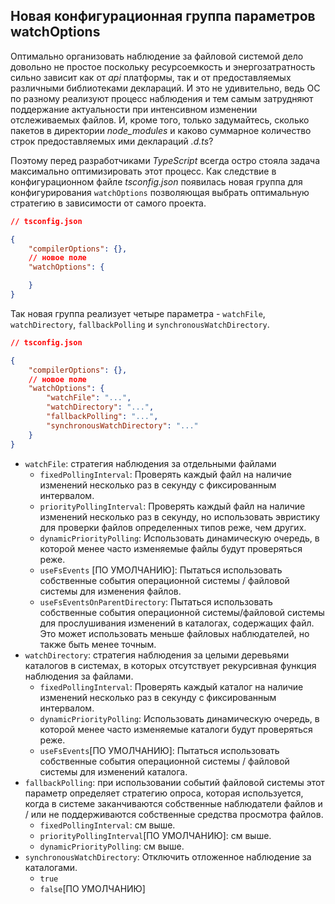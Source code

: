 ## Новая конфигурационная группа параметров watchOptions

Оптимально организовать наблюдение за файловой системой дело довольно не простое поскольку ресурсоемкость и энергозатратность сильно зависит как от _api_ платформы, так и от предоставляемых различными библиотеками деклараций. И это не удивительно, ведь ОС по разному реализуют процесс наблюдения и тем самым затрудняют поддержание актуальности при интенсивном изменении отслеживаемых файлов. И, кроме того, только задумайтесь, сколько пакетов в директории _node_modules_ и каково суммарное количество строк предоставляемых ими деклараций _.d.ts_?

Поэтому перед разработчиками _TypeScript_ всегда остро стояла задача максимально оптимизировать этот процесс. Как следствие в конфигурационном файле _tsconfig.json_ появилась новая группа для конфигурирования `watchOptions` позволяющая выбрать оптимальную стратегию в зависимости от самого проекта.

`````json
// tsconfig.json

{
    "compilerOptions": {},
    // новое поле
    "watchOptions": {

    }
}
`````

Так новая группа реализует четыре параметра - `watchFile`, `watchDirectory`, `fallbackPolling` и `synchronousWatchDirectory`.

`````json
// tsconfig.json

{
    "compilerOptions": {},
    // новое поле
    "watchOptions": {
        "watchFile": "...",
        "watchDirectory": "...",
        "fallbackPolling": "...",
        "synchronousWatchDirectory": "..."
    }
}
`````

- `watchFile`: стратегия наблюдения за отдельными файлами
  - `fixedPollingInterval`: Проверять каждый файл на наличие изменений несколько раз в секунду с фиксированным интервалом.
  - `priorityPollingInterval`: Проверять каждый файл на наличие изменений несколько раз в секунду, но использовать эвристику для проверки файлов определенных типов реже, чем других.
  - `dynamicPriorityPolling`: Использовать динамическую очередь, в которой менее часто изменяемые файлы будут проверяться реже.
  - `useFsEvents` [ПО УМОЛЧАНИЮ]: Пытаться использовать собственные события операционной системы / файловой системы для изменения файлов.
  - `useFsEventsOnParentDirectory`: Пытаться использовать собственные события операционной системы/файловой системы для прослушивания изменений в каталогах, содержащих файл. Это может использовать меньше файловых наблюдателей, но также быть менее точным.
- `watchDirectory`: стратегия наблюдения за целыми деревьями каталогов в системах, в которых отсутствует рекурсивная функция наблюдения за файлами.
  - `fixedPollingInterval`: Проверять каждый каталог на наличие изменений несколько раз в секунду с фиксированным интервалом.
  - `dynamicPriorityPolling`: Использовать динамическую очередь, в которой менее часто изменяемые каталоги будут проверяться реже.
  - `useFsEvents`[ПО УМОЛЧАНИЮ]: Пытаться использовать собственные события операционной системы / файловой системы для изменений каталога.
- `fallbackPolling`: при использовании событий файловой системы этот параметр определяет стратегию опроса, которая используется, когда в системе заканчиваются собственные наблюдатели файлов и / или не поддерживаются собственные средства просмотра файлов.
  - `fixedPollingInterval`: см выше.
  - `priorityPollingInterval`[ПО УМОЛЧАНИЮ]: см выше.
  - `dynamicPriorityPolling`: см выше.
- `synchronousWatchDirectory`: Отключить отложенное наблюдение за каталогами.
  - `true`
  - `false`[ПО УМОЛЧАНИЮ]



